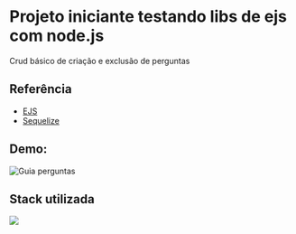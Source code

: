 # Projeto iniciante testando libs de ejs com node.js

Crud básico de criação e exclusão de perguntas


## Referência

 - [EJS](https://ejs.co/#docs)
 - [Sequelize](https://sequelize.org/)
 
## Demo: 

![Guia perguntas](demo/demo.gif)

## Stack utilizada

<p>
  <a href="https://skillicons.dev">
    <img src="https://skillicons.dev/icons?i=nodejs,js,postgres,sequelize,git,bootstrap,vscode&theme=light" />
  </a>
</p>
